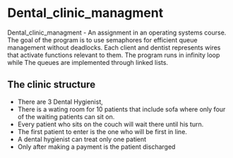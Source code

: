 # Dental_clinic_managment
Dental_clinic_managment - An assignment in an operating systems course.
The goal of the program is to use semaphores for efficient queue management without deadlocks.
Each client and dentist represents wires that activate functions relevant to them.
The program runs in infinity loop while The queues are implemented through linked lists.

## The clinic structure
* There are 3 Dental Hygienist, 
* There is a wating room for 10 patients that include sofa where only four of the waiting patients can sit on.
* Every patient who sits on the couch will wait there until his turn.
* The first patient to enter is the one who will be first in line.
* A dental hygienist can treat only one patient
* Only after making a payment is the patient discharged

### 

